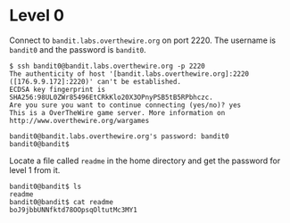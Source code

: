# Level 0

Connect to `bandit.labs.overthewire.org` on port 2220. The username is `bandit0` and the password is `bandit0`.

    $ ssh bandit0@bandit.labs.overthewire.org -p 2220
    The authenticity of host '[bandit.labs.overthewire.org]:2220 ([176.9.9.172]:2220)' can't be established.
    ECDSA key fingerprint is SHA256:98UL0ZWr85496EtCRkKlo20X3OPnyPSB5tB5RPbhczc.
    Are you sure you want to continue connecting (yes/no)? yes
    This is a OverTheWire game server. More information on http://www.overthewire.org/wargames

    bandit0@bandit.labs.overthewire.org's password: bandit0
    bandit0@bandit$ 

Locate a file called `readme` in the home directory and get the password for level 1 from it.

    bandit0@bandit$ ls
    readme
    bandit0@bandit$ cat readme
    boJ9jbbUNNfktd78OOpsqOltutMc3MY1


